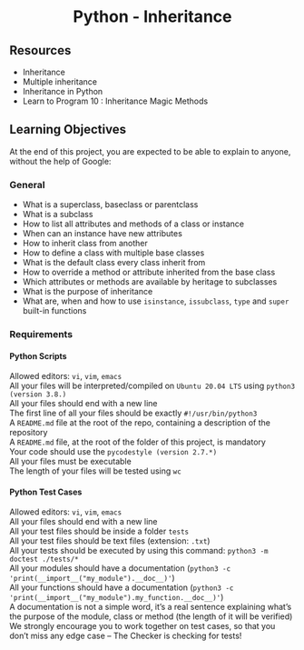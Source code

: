 # <p align="center">Python - Inheritance</p>
  
## Resources

- Inheritance
- Multiple inheritance
- Inheritance in Python
- Learn to Program 10 : Inheritance Magic Methods

## Learning Objectives
At the end of this project, you are expected to be able to explain to anyone, without the help of Google:

### General
- What is a superclass, baseclass or parentclass
- What is a subclass
- How to list all attributes and methods of a class or instance
- When can an instance have new attributes
- How to inherit class from another
- How to define a class with multiple base classes
- What is the default class every class inherit from
- How to override a method or attribute inherited from the base class
- Which attributes or methods are available by heritage to subclasses
- What is the purpose of inheritance
- What are, when and how to use `isinstance`, `issubclass`, `type` and `super` built-in functions

### Requirements
#### Python Scripts
Allowed editors: `vi`, `vim`, `emacs`<br>
All your files will be interpreted/compiled on `Ubuntu 20.04 LTS` using `python3 (version 3.8.)`<br>
All your files should end with a new line<br>
The first line of all your files should be exactly `#!/usr/bin/python3`<br>
A `README.md` file at the root of the repo, containing a description of the repository<br>
A `README.md` file, at the root of the folder of this project, is mandatory<br>
Your code should use the `pycodestyle (version 2.7.*)`<br>
All your files must be executable<br>
The length of your files will be tested using `wc`<br>

#### Python Test Cases
Allowed editors: `vi`, `vim`, `emacs`<br>
All your files should end with a new line <br>
All your test files should be inside a folder `tests` <br>
All your test files should be text files (extension: `.txt`) <br>
All your tests should be executed by using this command: `python3 -m doctest ./tests/*` <br>
All your modules should have a documentation (`python3 -c 'print(__import__("my_module").__doc__)'`) <br>
All your functions should have a documentation (`python3 -c 'print(__import__("my_module").my_function.__doc__)'`) <br>
A documentation is not a simple word, it’s a real sentence explaining what’s the purpose of the module, class or method (the length of it will be verified) <br>
We strongly encourage you to work together on test cases, so that you don’t miss any edge case – The Checker is checking for tests! <br>
<br>